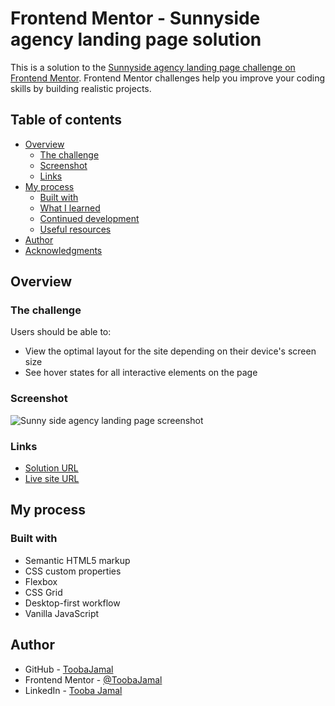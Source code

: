 # Frontend Mentor - Sunnyside agency landing page solution

This is a solution to the [Sunnyside agency landing page challenge on Frontend Mentor](https://www.frontendmentor.io/challenges/sunnyside-agency-landing-page-7yVs3B6ef). Frontend Mentor challenges help you improve your coding skills by building realistic projects.

## Table of contents

- [Overview](#overview)
  - [The challenge](#the-challenge)
  - [Screenshot](#screenshot)
  - [Links](#links)
- [My process](#my-process)
  - [Built with](#built-with)
  - [What I learned](#what-i-learned)
  - [Continued development](#continued-development)
  - [Useful resources](#useful-resources)
- [Author](#author)
- [Acknowledgments](#acknowledgments)


## Overview

### The challenge

Users should be able to:

- View the optimal layout for the site depending on their device's screen size
- See hover states for all interactive elements on the page

### Screenshot

![Sunny side agency landing page screenshot](https://github.com/ToobaJamal/sunnyside-agency-landingpage.github.io/blob/main/sunnysideagency.png)

### Links

- [Solution URL](https://www.frontendmentor.io/solutions/responsive-landing-page-using-html-css-and-javascript-4fVUYSgcYM)
- [Live site URL](https://toobajamal.github.io/sunnyside-agency-landingpage.github.io/)

## My process

### Built with

- Semantic HTML5 markup
- CSS custom properties
- Flexbox
- CSS Grid
- Desktop-first workflow
- Vanilla JavaScript

## Author

- GitHub - [ToobaJamal](https://github.com/ToobaJamal)
- Frontend Mentor - [@ToobaJamal](https://www.frontendmentor.io/profile/ToobaJamal)
- LinkedIn - [Tooba Jamal](https://www.linkedin.com/in/tooba-jamal/)


